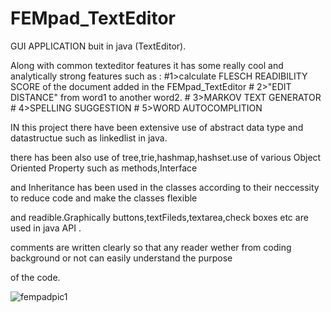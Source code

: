# FEMpad_TextEditor

 GUI APPLICATION buit in java (TextEditor).

Along with common texteditor features it has some really cool and
analytically strong features 
such as :
         #1>calculate  FLESCH READIBILITY SCORE of the document added in the  FEMpad_TextEditor
       #  2>"EDIT DISTANCE" from word1  to  another word2.
        # 3>MARKOV TEXT GENERATOR
        # 4>SPELLING SUGGESTION
        # 5>WORD AUTOCOMPLITION
         

IN this project there have been extensive use of abstract data type and datastructue such as linkedlist in java.

there has been  also use of tree,trie,hashmap,hashset.use of various Object Oriented Property such as methods,Interface

and Inheritance has been used in the classes according to their neccessity to reduce code and make the classes flexible

and readible.Graphically buttons,textFileds,textarea,check boxes etc  are used in java API .

comments are written clearly so that any reader wether from coding background or not can easily understand the purpose 

of the code.


         
![fempadpic1](https://cloud.githubusercontent.com/assets/18321499/23510664/782cfec6-ff80-11e6-8bf1-80fc715eb050.png)
